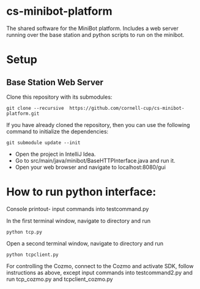 # cs-minibot-platform

The shared software for the MiniBot platform. Includes a web server running over the base station and python scripts to run on the minibot.

# Setup

## Base Station Web Server

Clone this repository with its submodules:

```
git clone --recursive  https://github.com/cornell-cup/cs-minibot-platform.git
```

If you have already cloned the repository, then you can use the following command to initialize the dependencies:
```
git submodule update --init
```

- Open the project in IntelliJ Idea. 
- Go to src/main/java/minibot/BaseHTTPInterface.java and run it.
- Open your web browser and navigate to localhost:8080/gui

# How to run python interface:

Console printout- input commands into testcommand.py

In the first terminal window, navigate to directory and run
```
python tcp.py
```
Open a second terminal window, navigate to directory and run
```
python tcpclient.py
```

For controlling the Cozmo, connect to the Cozmo and activate SDK, follow instructions as above, except input commands into testcommand2.py and run tcp_cozmo.py and tcpclient_cozmo.py
